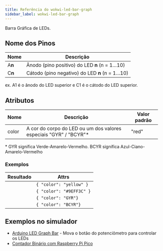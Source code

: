 ```yaml
---
title: Referência do wokwi-led-bar-graph
sidebar_label: wokwi-led-bar-graph
---
```


Barra Gráfica de LEDs.

<wokwi-led-bar-graph values='[1,1,1,1,1,1,1,1,1,1]' />

## Nome dos Pinos

| Nome   | Descrição                                      |
| ------ | ---------------------------------------------- |
| A**n** | Ânodo (pino positivo) do LED **n** (n = 1…10)  |
| C**n** | Cátodo (pino negativo) do LED **n** (n = 1…10) |

ex. A1 é o ânodo do LED superior e C1 é o cátodo do LED superior.

## Atributos

| Nome  | Descrição                                                                | Valor padrão  |
| ----- | ------------------------------------------------------------------------ | ------------- |
| color | A cor do corpo do LED ou um dos valores especiais "GYR" / "BCYR"\*       | "red"         |

\* GYR significa Verde-Amarelo-Vermelho. BCYR significa Azul-Ciano-Amarelo-Vermelho

### Exemplos

| Resultado                                                               | Attrs                    |
| ----------------------------------------------------------------------- | ------------------------ |
| <wokwi-led-bar-graph  values='[1,1,1,1,1,1,1,1,1,1]' color="yellow" />  | `{ "color": "yellow" }`  |
| <wokwi-led-bar-graph  values='[1,1,1,1,1,1,1,1,1,1]' color="#9EFF3C" /> | `{ "color": "#9EFF3C" }` |
| <wokwi-led-bar-graph  values='[1,1,1,1,1,1,1,1,1,1]' color="GYR" />     | `{ "color": "GYR"}`      |
| <wokwi-led-bar-graph  values='[1,1,1,1,1,1,1,1,1,1]' color="BCYR"  />   | `{ "color": "BCYR"}`     |

## Exemplos no simulador

- [Arduino LED Graph Bar](https://wokwi.com/arduino/projects/309829489359061570) - Mova o botão do potenciômetro para controlar os LEDs
- [Contador Binário com Raspberry Pi Pico](https://wokwi.com/arduino/projects/309828467927548481)
